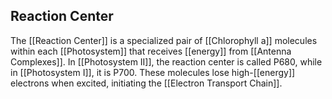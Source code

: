 ## Reaction Center  
The [[Reaction Center]] is a specialized pair of [[Chlorophyll a]] molecules within each [[Photosystem]] that receives [[energy]] from [[Antenna Complexes]]. In [[Photosystem II]], the reaction center is called P680, while in [[Photosystem I]], it is P700. These molecules lose high-[[energy]] electrons when excited, initiating the [[Electron Transport Chain]].